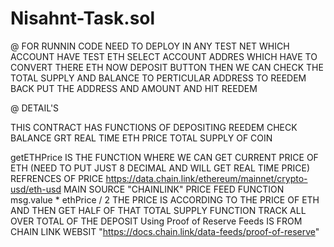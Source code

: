 # Nisahnt-Task.sol
@ FOR RUNNIN CODE 
   NEED TO DEPLOY IN ANY TEST NET WHICH ACCOUNT HAVE TEST ETH
   SELECT ACCOUNT ADDRES WHICH HAVE TO CONVERT THERE ETH 
   NOW DEPOSIT BUTTON
   THEN WE CAN CHECK THE TOTAL SUPPLY AND BALANCE TO PERTICULAR ADDRESS
   TO REEDEM BACK PUT THE ADDRESS AND AMOUNT AND HIT REEDEM
   
   


@ DETAIL'S 

  THIS CONTRACT HAS FUNCTIONS OF DEPOSITING 
                                  REEDEM
                                  CHECK BALANCE
                                  GRT REAL TIME ETH PRICE
                                  TOTAL SUPPLY OF COIN

  getETHPrice IS THE FUNCTION WHERE WE CAN GET CURRENT PRICE OF ETH (NEED TO PUT JUST 8 DECIMAL AND WILL GET REAL TIME PRICE)
  REFRENCES OF PRICE https://data.chain.link/ethereum/mainnet/crypto-usd/eth-usd
  MAIN SOURCE "CHAINLINK" PRICE FEED FUNCTION
   msg.value * ethPrice / 2  THE PRICE IS ACCORDING TO THE PRICE OF ETH AND THEN GET HALF OF THAT
   TOTAL SUPPLY FUNCTION TRACK ALL OVER TOTAL OF THE DEPOSIT
   Using Proof of Reserve Feeds IS FROM CHAIN LINK WEBSIT "https://docs.chain.link/data-feeds/proof-of-reserve"
   
